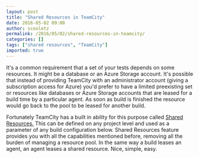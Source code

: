 ```yaml
---
layout: post
title: "Shared Resources in TeamCity"
date: 2016-05-02 09:00
author: scooletz
permalink: /2016/05/02/shared-resources-in-teamcity/
categories: []
tags: ["shared resources", "TeamCity"]
imported: true
---
```


It's a common requirement that a set of your tests depends on some resources. It might be a database or an Azure Storage account. It's possible that instead of providing TeamCity with an administrator account (giving a subscription access for Azure) you'd prefer to have a limited preexisting set or resources like databases or Azure Storage accounts that are leased for a build time by a particular agent. As soon as build is finished the resource would go back to the pool to be leased for another build.

Fortunately TeamCity has a built in ability for this purpose called [Shared Resources.](https://confluence.jetbrains.com/display/TCD9/Shared+Resources) This can be defined on any project level and used as a parameter of any build configuration below. Shared Resources feature provides you with all the capabilities mentioned before, removing all the burden of managing a resource pool. In the same way a build leases an agent, an agent leases a shared resource. Nice, simple, easy.
